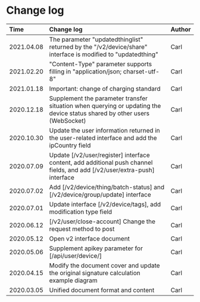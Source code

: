 <!--
 * @Author: Carl
 * @Date: 2020-08-05 17:16:26
 * @LastEditors: Carl
 * @LastEditTime: 2021-04-08 17:08:57
-->

# Change log

| Time | Change log | Author |
| :--- | :--- | :--- |
| 2021.04.08 | The parameter "updatedthinglist" returned by the "/v2/device/share" interface is modified to "updatedthing" | Carl |
| 2021.02.20 | "Content-Type" parameter supports filling in "application/json; charset-utf-8" | Carl |
| 2021.01.18 | Important: change of charging standard | Carl |
| 2020.12.18 | Supplement the parameter transfer situation when querying or updating the device status shared by other users (WebSocket) | Carl |
| 2020.10.30 | Update the user information returned in the user-related interface and add the ipCountry field | Carl |
| 2020.07.09 | Update [/v2/user/register] interface content, add additional push channel fields, and add [/v2/user/extra-push] interface | Carl |
| 2020.07.02 | Add [/v2/device/thing/batch-status] and [/v2/device/group/update] interface | Carl |
| 2020.07.01 | Update interface [/v2/device/tags], add modification type field | Carl |
| 2020.06.12 | [/v2/user/close-account] Change the request method to post | Carl |
| 2020.05.12 | Open v2 interface document | Carl |
| 2020.05.06 | Supplement apikey parameter for [/api/user/device/] | Carl |
| 2020.04.15 | Modify the document cover and update the original signature calculation example diagram | Carl |
| 2020.03.05 | Unified document format and content | Carl |
